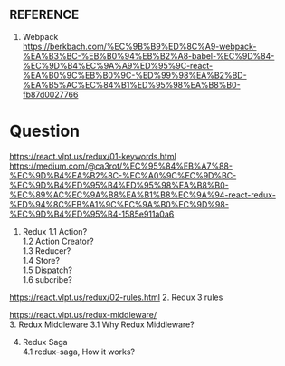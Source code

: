 REFERENCE
-----------


1. Webpack  
https://berkbach.com/%EC%9B%B9%ED%8C%A9-webpack-%EA%B3%BC-%EB%B0%94%EB%B2%A8-babel-%EC%9D%84-%EC%9D%B4%EC%9A%A9%ED%95%9C-react-%EA%B0%9C%EB%B0%9C-%ED%99%98%EA%B2%BD-%EA%B5%AC%EC%84%B1%ED%95%98%EA%B8%B0-fb87d0027766


# Question
https://react.vlpt.us/redux/01-keywords.html  
https://medium.com/@ca3rot/%EC%95%84%EB%A7%88-%EC%9D%B4%EA%B2%8C-%EC%A0%9C%EC%9D%BC-%EC%9D%B4%ED%95%B4%ED%95%98%EA%B8%B0-%EC%89%AC%EC%9A%B8%EA%B1%B8%EC%9A%94-react-redux-%ED%94%8C%EB%A1%9C%EC%9A%B0%EC%9D%98-%EC%9D%B4%ED%95%B4-1585e911a0a6  
1. Redux
1.1 Action?  
1.2 Action Creator?  
1.3 Reducer?  
1.4 Store?  
1.5 Dispatch?  
1.6 subcribe?  


https://react.vlpt.us/redux/02-rules.html
2. Redux 3 rules  

https://react.vlpt.us/redux-middleware/  
3. Redux Middleware
3.1 Why Redux Middleware?

4. Redux Saga  
4.1 redux-saga, How it works?  
